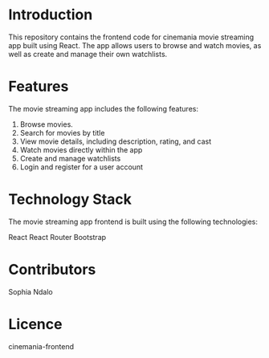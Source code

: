 #  Introduction
This repository contains the frontend code for cinemania movie streaming app built using React. The app allows users to browse and watch movies, as well as create and manage their own watchlists.

# Features
The movie streaming app includes the following features:
1. Browse movies.
2. Search for movies by title
3. View movie details, including description, rating, and cast
4. Watch movies directly within the app
5. Create and manage watchlists
6. Login and register for a user account

# Technology Stack
The movie streaming app frontend is built using the following technologies:

React
React Router
Bootstrap

# Contributors 
Sophia Ndalo

# Licence
cinemania-frontend
